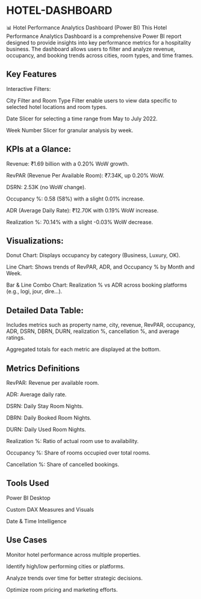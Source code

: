 # HOTEL-DASHBOARD
📊 Hotel Performance Analytics Dashboard (Power BI)
This Hotel Performance Analytics Dashboard is a comprehensive Power BI report designed to provide insights into key performance metrics for a hospitality business. The dashboard allows users to filter and analyze revenue, occupancy, and booking trends across cities, room types, and time frames.

## Key Features
Interactive Filters:

City Filter and Room Type Filter enable users to view data specific to selected hotel locations and room types.

Date Slicer for selecting a time range from May to July 2022.

Week Number Slicer for granular analysis by week.

## KPIs at a Glance:

Revenue: ₹1.69 billion with a 0.20% WoW growth.

RevPAR (Revenue Per Available Room): ₹7.34K, up 0.20% WoW.

DSRN: 2.53K (no WoW change).

Occupancy %: 0.58 (58%) with a slight 0.01% increase.

ADR (Average Daily Rate): ₹12.70K with 0.19% WoW increase.

Realization %: 70.14% with a slight -0.03% WoW decrease.

## Visualizations:

Donut Chart: Displays occupancy by category (Business, Luxury, OK).

Line Chart: Shows trends of RevPAR, ADR, and Occupancy % by Month and Week.

Bar & Line Combo Chart: Realization % vs ADR across booking platforms (e.g., logi, jour, dire...).

## Detailed Data Table:

Includes metrics such as property name, city, revenue, RevPAR, occupancy, ADR, DSRN, DBRN, DURN, realization %, cancellation %, and average ratings.

Aggregated totals for each metric are displayed at the bottom.

## Metrics Definitions
RevPAR: Revenue per available room.

ADR: Average daily rate.

DSRN: Daily Stay Room Nights.

DBRN: Daily Booked Room Nights.

DURN: Daily Used Room Nights.

Realization %: Ratio of actual room use to availability.

Occupancy %: Share of rooms occupied over total rooms.

Cancellation %: Share of cancelled bookings.

## Tools Used
Power BI Desktop

Custom DAX Measures and Visuals

Date & Time Intelligence

## Use Cases
Monitor hotel performance across multiple properties.

Identify high/low performing cities or platforms.

Analyze trends over time for better strategic decisions.

Optimize room pricing and marketing efforts.

